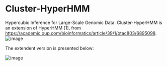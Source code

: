 # Cluster-HyperHMM
Hypercubic Inference for Large-Scale Genomic Data.
Cluster-HyperHMM is an extension of HyperHMM [1], from https://academic.oup.com/bioinformatics/article/39/1/btac803/6895098. 
![image](https://github.com/Dydx1989/Cluster-HyperHMM/assets/53042175/feb73be9-258f-4885-96b4-485dd57ce505)

The extendent version is presented below:

![image](https://github.com/Dydx1989/Cluster-HyperHMM/assets/53042175/916582da-60be-45cb-a254-8af09735d922)




